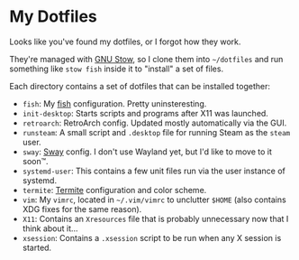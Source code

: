 # My Dotfiles

Looks like you've found my dotfiles, or I forgot how they work.

They're managed with [GNU Stow](https://www.gnu.org/software/stow/), so I clone
them into `~/dotfiles` and run something like `stow fish` inside it to "install"
a set of files.

Each directory contains a set of dotfiles that can be installed together:

* `fish`: My [fish](https://github.com/fish-shell/fish-shell) configuration.
  Pretty uninsteresting.
* `init-desktop`: Starts scripts and programs after X11 was launched.
* `retroarch`: RetroArch config. Updated mostly automatically via the GUI.
* `runsteam`: A small script and `.desktop` file for running Steam as the
  `steam` user.
* `sway`: [Sway](https://github.com/SirCmpwn/sway/) config. I don't use Wayland
  yet, but I'd like to move to it soon™.
* `systemd-user`: This contains a few unit files run via the user instance of
  systemd.
* `termite`: [Termite](https://github.com/thestinger/termite/) configuration and
  color scheme.
* `vim`: My `vimrc`, located in `~/.vim/vimrc` to unclutter `$HOME` (also
  contains XDG fixes for the same reason).
* `X11`: Contains an `Xresources` file that is probably unnecessary now that I
  think about it...
* `xsession`: Contains a `.xsession` script to be run when any X session is started.


